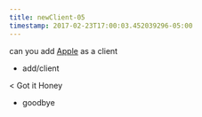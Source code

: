 ```yaml
---
title: newClient-05
timestamp: 2017-02-23T17:00:03.452039296-05:00
---
```


can you add [Apple](company_name) as a client
* add/client

< Got it Honey
* goodbye
